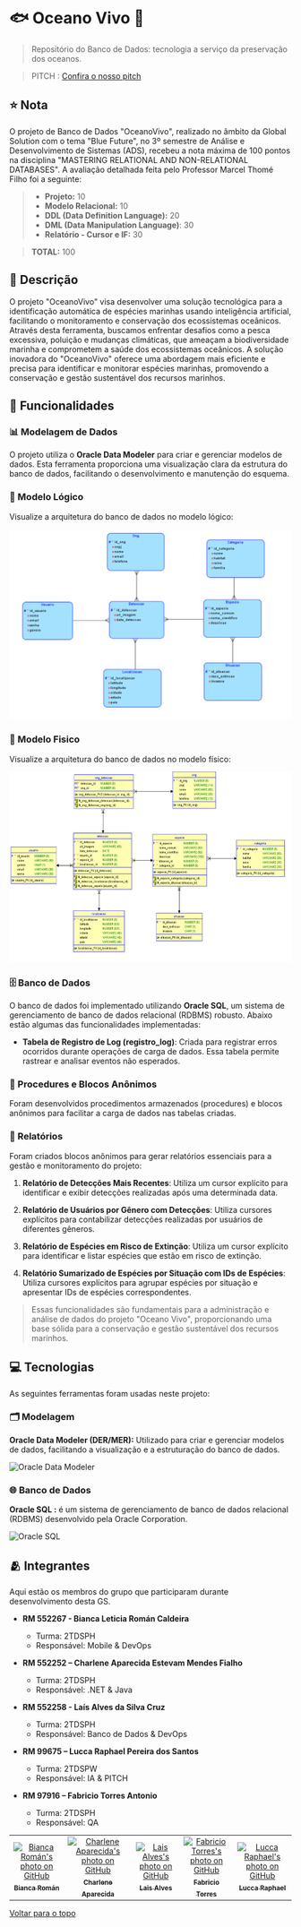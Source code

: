 # 🐟 Oceano Vivo 🌊

> Repositório do Banco de Dados: tecnologia a serviço da preservação dos oceanos.

> PITCH : [Confira o nosso pitch](https://www.youtube.com/watch?v=9XQGhKBSSKo)

## ⭐ Nota
O projeto de Banco de Dados "OceanoVivo", realizado no âmbito da Global Solution com o tema "Blue Future", no 3º semestre de Análise e Desenvolvimento de Sistemas (ADS), recebeu a nota máxima de 100 pontos na disciplina "MASTERING RELATIONAL AND NON-RELATIONAL DATABASES". A avaliação detalhada feita pelo Professor Marcel Thomé Filho foi a seguinte:
> * **Projeto:** 10
> * **Modelo Relacional:** 10
> * **DDL (Data Definition Language):** 20
> * **DML (Data Manipulation Language)**: 30
> * **Relatório - Cursor e IF:** 30

> **TOTAL:** 100

## 📌 Descrição

O projeto "OceanoVivo" visa desenvolver uma solução tecnológica para a identificação automática de espécies marinhas usando inteligência artificial, facilitando o monitoramento e conservação dos ecossistemas oceânicos. Através desta ferramenta, buscamos enfrentar desafios como a pesca excessiva, poluição e mudanças climáticas, que ameaçam a biodiversidade marinha e comprometem a saúde dos ecossistemas oceânicos. A solução inovadora do "OceanoVivo" oferece uma abordagem mais eficiente e precisa para identificar e monitorar espécies marinhas, promovendo a conservação e gestão sustentável dos recursos marinhos.

## 🚀 Funcionalidades

### 📊 Modelagem de Dados

O projeto utiliza o **Oracle Data Modeler** para criar e gerenciar modelos de dados. Esta ferramenta proporciona uma visualização clara da estrutura do banco de dados, facilitando o desenvolvimento e manutenção do esquema.

### 🧩 Modelo Lógico

Visualize a arquitetura do banco de dados no modelo lógico:

<p align="center"><img src="documents/model_logico.png" alt="Diagrama de Classes" width="" height="340" ></p>

### 🧩 Modelo Fisico

Visualize a arquitetura do banco de dados no modelo físico:

<p align="center"><img src="documents/model_fisico.png" alt="Diagrama de Classes" width="" height="340" ></p>

### 🗄️ Banco de Dados

O banco de dados foi implementado utilizando **Oracle SQL**, um sistema de gerenciamento de banco de dados relacional (RDBMS) robusto. Abaixo estão algumas das funcionalidades implementadas:

- **Tabela de Registro de Log (registro_log)**: Criada para registrar erros ocorridos durante operações de carga de dados. Essa tabela permite rastrear e analisar eventos não esperados.

### 🔧 Procedures e Blocos Anônimos

Foram desenvolvidos procedimentos armazenados (procedures) e blocos anônimos para facilitar a carga de dados nas tabelas criadas. 

### 📃 Relatórios

Foram criados blocos anônimos para gerar relatórios essenciais para a gestão e monitoramento do projeto:

1. **Relatório de Detecções Mais Recentes**: Utiliza um cursor explícito para identificar e exibir detecções realizadas após uma determinada data.

2. **Relatório de Usuários por Gênero com Detecções**: Utiliza cursores explícitos para contabilizar detecções realizadas por usuários de diferentes gêneros.

3. **Relatório de Espécies em Risco de Extinção**: Utiliza um cursor explícito para identificar e listar espécies que estão em risco de extinção.

4. **Relatório Sumarizado de Espécies por Situação com IDs de Espécies**: Utiliza cursores explícitos para agrupar espécies por situação e apresentar IDs de espécies correspondentes.

> Essas funcionalidades são fundamentais para a administração e análise de dados do projeto "Oceano Vivo", proporcionando uma base sólida para a conservação e gestão sustentável dos recursos marinhos.

## 💻 Tecnologias

As seguintes ferramentas foram usadas neste projeto:

### 🗂️ Modelagem
**Oracle Data Modeler (DER/MER):** Utilizado para criar e gerenciar modelos de dados, facilitando a visualização e a estruturação do banco de dados.

![Oracle Data Modeler](https://img.shields.io/badge/Oracle_Data_Modeler-F80000?style=for-the-badge&logo=oracle&logoColor=white)

### 🌐 Banco de Dados
**Oracle SQL :**  é um sistema de gerenciamento de banco de dados relacional (RDBMS) desenvolvido pela Oracle Corporation. 

![Oracle SQL](https://img.shields.io/badge/Oracle_SQL-F80000?style=for-the-badge&logo=oracle&logoColor=white)

## 🫂 Integrantes

Aqui estão os membros do grupo que participaram durante desenvolvimento desta GS.

* **RM 552267 - Bianca Leticia Román Caldeira**
  - Turma: 2TDSPH
  - Responsável: Mobile & DevOps
    
* **RM 552252 – Charlene Aparecida Estevam Mendes Fialho**
  - Turma: 2TDSPH
  - Responsável: .NET & Java

* **RM 552258 - Laís Alves da Silva Cruz**
  - Turma: 2TDSPH
  - Responsável: Banco de Dados & DevOps

* **RM 99675 – Lucca Raphael Pereira dos Santos**
  - Turma: 2TDSPW
  - Responsável: IA & PITCH

* **RM 97916 – Fabricio Torres Antonio**
  - Turma: 2TDSPH
  - Responsável: QA

<table>
  <tr>
        <td align="center">
      <a href="https://github.com/biancaroman">
        <img src="https://avatars.githubusercontent.com/u/128830935?v=4" width="100px;" border-radius='50%' alt="Bianca Román's photo on GitHub"/><br>
        <sub>
          <b>Bianca Román</b>
        </sub>
      </a>
    </td>
    <td align="center">
      <a href="https://github.com/charlenefialho">
        <img src="https://avatars.githubusercontent.com/u/94643076?v=4" width="100px;" border-radius='50%' alt="Charlene Aparecida's photo on GitHub"/><br>
        <sub>
          <b>Charlene Aparecida</b>
        </sub>
      </a>
    </td>
    <td align="center">
      <a href="https://github.com/laiscrz">
        <img src="https://avatars.githubusercontent.com/u/133046134?v=4" width="100px;" alt="Lais Alves's photo on GitHub"/><br>
        <sub>
          <b>Lais Alves</b>
        </sub>
      </a>
    </td>
     <td align="center">
      <a href="https://github.com/Fabs0602">
        <img src="https://avatars.githubusercontent.com/u/111320639?v=4" width="100px;" border-radius='50%' alt="Fabricio Torres's photo on GitHub"/><br>
        <sub>
          <b>Fabricio Torres</b>
        </sub>
      </a>
    </td>
    <td align="center">
      <a href="https://github.com/LuccaRaphael">
        <img src="https://avatars.githubusercontent.com/u/127765063?v=4" width="100px;" border-radius='50%' alt="Lucca Raphael's photo on GitHub"/><br>
        <sub>
          <b>Lucca Raphael</b>
        </sub>
      </a>
    </td>
  </tr>
</table>

<a href="#top">Voltar para o topo</a>
